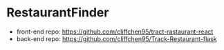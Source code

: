 # RestaurantFinder
- front-end repo: https://github.com/cliffchen95/tract-rastaurant-react
- back-end repo: https://github.com/cliffchen95/Track-Restaurant-flask
